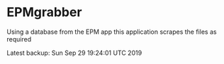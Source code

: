 # EPMgrabber
Using a database from the EPM app this application scrapes the files as required


Latest backup: Sun Sep 29 19:24:01 UTC 2019

